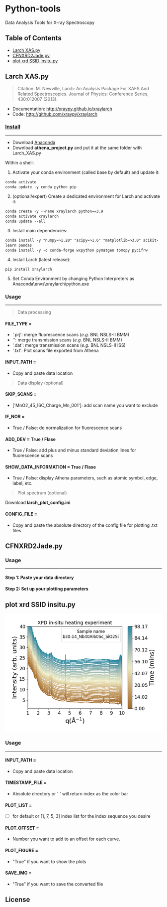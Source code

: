 # Python-tools
Data Analysis Tools for X-ray Spectroscopy

## Table of Contents

- [Larch XAS.py](#larch-XASpy)
- [CFNXRD2Jade.py](#cFNXRD2Jadepy)
- [plot xrd SSID insitu.py](#plot-xrd-SSID-insitupy)

## Larch XAS.py
> Citation: M. Newville, Larch: An Analysis Package For XAFS And Related Spectroscopies. Journal of Physics: Conference Series, 430:012007 (2013).
- Documentation: http://xraypy.github.io/xraylarch
- Code: http://github.com/xraypy/xraylarch

### [Install](https://xraypy.github.io/xraylarch/installation.html)

---
* Download [Anaconda](https://www.anaconda.com/)
* Download **athena_project.py** and put it at the same folder with Larch_XAS.py

Within a shell:

1. Activate your conda environment (called base by default) and update it:
```
conda activate
conda update -y conda python pip
```
2. (optional/expert) Create a dedicated environment for Larch and activate it:
```
conda create -y --name xraylarch python==3.9
conda activate xraylarch
conda update --all
```
3. Install main dependencies:
```
conda install -y "numpy=>1.20" "scipy=>1.6" "matplotlib=>3.0" scikit-learn pandas
conda install -y -c conda-forge wxpython pymatgen tomopy pycifrw
```
4. Install Larch (latest release):
```
pip install xraylarch
```
5. Set Conda Environment by changing Python Interpreters as Anaconda\envs\xraylarch\python.exe 

### Usage

---
> Data processing
#### FILE_TYPE =
* '.prj': merge fluorescence scans (_e.g._ BNL NSLS-II BMM)
* '': merge transmission scans (_e.g._ BNL NSLS-II BMM)
* '.dat': merge transmission scans (_e.g._ BNL NSLS-II ISS)
* '.txt': Plot scans file exported from Athena

#### INPUT_PATH = 
* Copy and paste data location

> Data display (optional)

#### SKIP_SCANS = 
* ['MnO2_45_16C_Charge_Mn_001']: add scan name you want to exclude

#### IF_NOR = 
* True / False: do normalization for fluorescence scans

#### ADD_DEV = True / Flase
* True / False: add plus and minus standard deviation lines for fluorescence scans

#### SHOW_DATA_INFORMATION = True / Flase
* True / False: display Athena parameters, such as atomic symbol, edge, label, etc.

> Plot spectrum (optional)

Download **larch_plot_config.ini**

#### CONFIG_FILE = 
* Copy and paste the absolute directory of the config file for plotting .txt files

## CFNXRD2Jade.py
### Usage

---
#### Step 1: Paste your data directory

#### Step 2: Set up your plotting parameters

## plot xrd SSID insitu.py
<p align="center">
  <img src="./XPD_time.struct_time(tm_year=2022, tm_mon=4, tm_mday=21, tm_hour=23, tm_min=9, tm_sec=11, tm_wday=3, tm_yday=111, tm_isdst=1).png" alt="Size Limit CLI" width="738">
</p>

### Usage

---
#### INPUT_PATH = 
* Copy and paste data location

#### TIMESTAMP_FILE = 
* Absolute directory or ' ' will return index as the color bar

#### PLOT_LIST = 
* [  ] for default or [1, 7, 5, 3] index list for the index sequence you desire

#### PLOT_OFFSET = 
* Number you want to add to an offset for each curve.

#### PLOT_FIGURE = 
* "True" if you want to show the plots

#### SAVE_IMG = 
* "True" if you want to save the converted file

## License